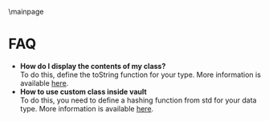 \mainpage

# FAQ
* **How do I display the contents of my class?**  
To do this, define the toString function for your type. More information is available [here](group___to_string.html).
* **How to use custom class inside vault**  
To do this, you need to define a hashing function from std for your data type. More information is available [here](_custom_type_example.html).